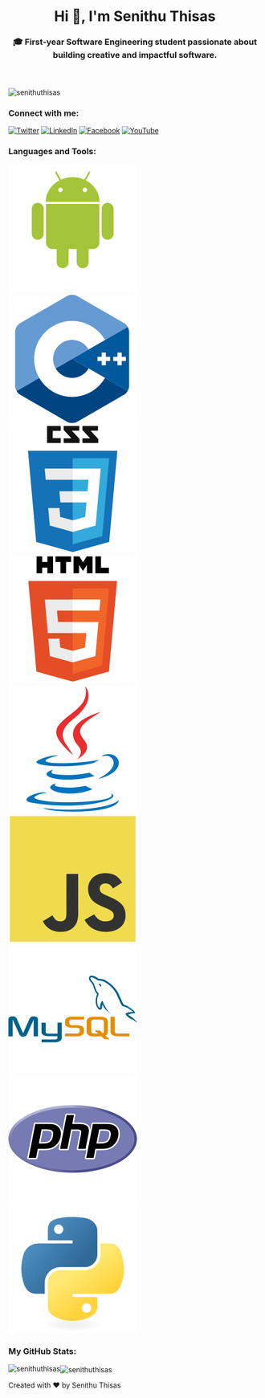 <!DOCTYPE html>
<html lang="en">
<head>
    <meta charset="UTF-8">
    <meta name="viewport" content="width=device-width, initial-scale=1.0">
  
   
</head>
<body>

<header>
    <h1>Hi 👋, I'm Senithu Thisas</h1>
    <h3>🎓 First-year Software Engineering student passionate about building creative and impactful software.</h3>
</header>

<div class="section">
    <p align="left"> 
        <img src="https://komarev.com/ghpvc/?username=senithuthisas&label=Profile%20views&color=0e75b6&style=flat" alt="senithuthisas" /> 
    </p>

   
</div>

<div class="section">
    <h3>Connect with me:</h3>
    <p class="social-links">
        <a href="https://twitter.com/senithuthisas" target="blank"><img src="https://raw.githubusercontent.com/rahuldkjain/github-profile-readme-generator/master/src/images/icons/Social/twitter.svg" alt="Twitter" height="30" width="40" /></a>
        <a href="https://linkedin.com/in/senithu-ekenayake" target="blank"><img src="https://raw.githubusercontent.com/rahuldkjain/github-profile-readme-generator/master/src/images/icons/Social/linked-in-alt.svg" alt="LinkedIn" height="30" width="40" /></a>
        <a href="https://fb.com/senithu.ekenayake" target="blank"><img src="https://raw.githubusercontent.com/rahuldkjain/github-profile-readme-generator/master/src/images/icons/Social/facebook.svg" alt="Facebook" height="30" width="40" /></a>
        <a href="https://www.youtube.com/c/senithu-thisas" target="blank"><img src="https://raw.githubusercontent.com/rahuldkjain/github-profile-readme-generator/master/src/images/icons/Social/youtube.svg" alt="YouTube" height="30" width="40" /></a>
    </p>
</div>

<div class="section">
    <h3>Languages and Tools:</h3>
    <p class="languages-icons">
        <a href="https://developer.android.com" target="_blank"><img src="https://raw.githubusercontent.com/devicons/devicon/master/icons/android/android-original-wordmark.svg" alt="android" /></a>
        <a href="https://www.w3schools.com/cpp/" target="_blank"><img src="https://raw.githubusercontent.com/devicons/devicon/master/icons/cplusplus/cplusplus-original.svg" alt="cplusplus" /></a>
        <a href="https://www.w3schools.com/css/" target="_blank"><img src="https://raw.githubusercontent.com/devicons/devicon/master/icons/css3/css3-original-wordmark.svg" alt="css3" /></a>
        <a href="https://www.w3.org/html/" target="_blank"><img src="https://raw.githubusercontent.com/devicons/devicon/master/icons/html5/html5-original-wordmark.svg" alt="html5" /></a>
        <a href="https://www.java.com" target="_blank"><img src="https://raw.githubusercontent.com/devicons/devicon/master/icons/java/java-original.svg" alt="java" /></a>
        <a href="https://developer.mozilla.org/en-US/docs/Web/JavaScript" target="_blank"><img src="https://raw.githubusercontent.com/devicons/devicon/master/icons/javascript/javascript-original.svg" alt="javascript" /></a>
        <a href="https://www.mysql.com/" target="_blank"><img src="https://raw.githubusercontent.com/devicons/devicon/master/icons/mysql/mysql-original-wordmark.svg" alt="mysql" /></a>
        <a href="https://www.php.net" target="_blank"><img src="https://raw.githubusercontent.com/devicons/devicon/master/icons/php/php-original.svg" alt="php" /></a>
        <a href="https://www.python.org" target="_blank"><img src="https://raw.githubusercontent.com/devicons/devicon/master/icons/python/python-original.svg" alt="python" /></a>
    </p>
</div>

<div class="section">
    <h3>My GitHub Stats:</h3>
    <div>
        <p><img align="left" src="https://github-readme-stats.vercel.app/api/top-langs?username=senithuthisas&show_icons=true&locale=en&layout=compact" alt="senithuthisas" /></p>
        <p><img align="center" src="https://github-readme-stats.vercel.app/api?username=senithuthisas&show_icons=true&locale=en" alt="senithuthisas" /></p>
    </div>
</div>

<footer class="footer">
    <p>Created with ❤️ by Senithu Thisas</p>
</footer>

</body>
</html>

